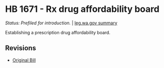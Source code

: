 # HB 1671 - Rx drug affordability board
*Status: Prefiled for introduction.* | [leg.wa.gov summary](https://app.leg.wa.gov/billsummary?BillNumber=1671&Year=2021)

Establishing a prescription drug affordability board.

## Revisions
* [Original Bill](1/)
